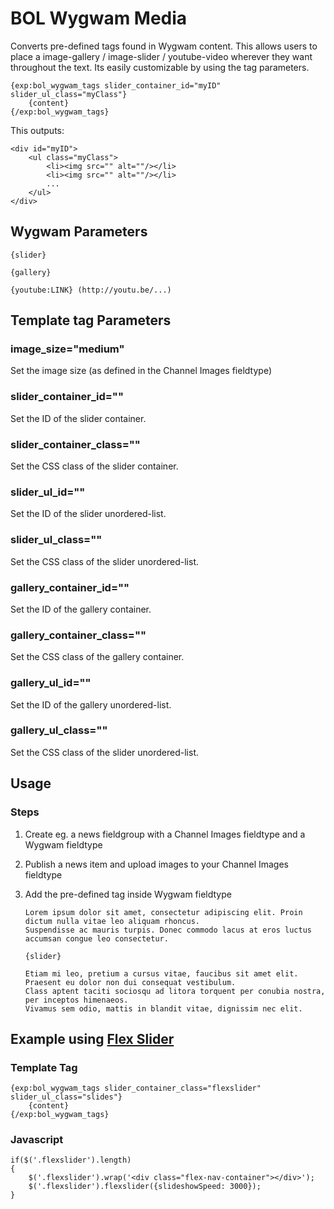 # BOL Wygwam Media

  Converts pre-defined tags found in Wygwam content. This allows users to place a image-gallery / image-slider / youtube-video wherever they want throughout the text.
  Its easily customizable by using the tag parameters.
  
    {exp:bol_wygwam_tags slider_container_id="myID" slider_ul_class="myClass"}
        {content}
    {/exp:bol_wygwam_tags}
  
  This outputs:
  
    <div id="myID">
        <ul class="myClass">
            <li><img src="" alt=""/></li>
            <li><img src="" alt=""/></li>
            ...
        </ul>
    </div>

## Wygwam Parameters

	{slider}

	{gallery}

	{youtube:LINK} (http://youtu.be/...)

## Template tag Parameters

### image_size="medium"
Set the image size (as defined in the Channel Images fieldtype)

### slider_container_id=""

Set the ID of the slider container.

### slider_container_class=""

Set the CSS class of the slider container.

### slider_ul_id=""

Set the ID of the slider unordered-list.

### slider_ul_class=""

Set the CSS class of the slider unordered-list.

### gallery_container_id=""

Set the ID of the gallery container.

### gallery_container_class=""

Set the CSS class of the gallery container.

### gallery_ul_id=""

Set the ID of the gallery unordered-list.

### gallery_ul_class=""

Set the CSS class of the slider unordered-list.

## Usage

### Steps
1.  Create eg. a news fieldgroup with a Channel Images fieldtype and a Wygwam fieldtype
2.  Publish a news item and upload images to your Channel Images fieldtype
3.  Add the pre-defined tag inside Wygwam fieldtype

        Lorem ipsum dolor sit amet, consectetur adipiscing elit. Proin dictum nulla vitae leo aliquam rhoncus. 
        Suspendisse ac mauris turpis. Donec commodo lacus at eros luctus accumsan congue leo consectetur.
        
        {slider}
        
        Etiam mi leo, pretium a cursus vitae, faucibus sit amet elit. Praesent eu dolor non dui consequat vestibulum. 
        Class aptent taciti sociosqu ad litora torquent per conubia nostra, per inceptos himenaeos. 
        Vivamus sem odio, mattis in blandit vitae, dignissim nec elit.

## Example using [Flex Slider](http://www.woothemes.com/flexslider)

### Template Tag
    {exp:bol_wygwam_tags slider_container_class="flexslider" slider_ul_class="slides"}
        {content}
    {/exp:bol_wygwam_tags}

### Javascript
    if($('.flexslider').length)
    {
  		$('.flexslider').wrap('<div class="flex-nav-container"></div>');
  		$('.flexslider').flexslider({slideshowSpeed: 3000});
  	}
